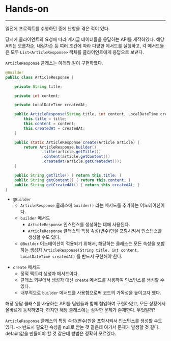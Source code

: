 # Hands-on

---

일전에 프로젝트를 수행하던 중에 난항을 겪은 적이 있다.

당시에 클라이언트의 요청에 따라 게시글 데이터들을 응답하는 API를 제작하였다.
해당 API는 오름차순, 내림차순 등 여러 조건에 따라 다양한 메서드를 실행하고, 각 메서드들은 모두 `List<ArticleResponse>` 객체를 클라이언트에게 응답으로 보낸다.

`ArticleResponse` 클래스는 아래와 같이 구현하였다.

```java
@Builder
public class ArticleResponse {

	private String title;

	private int content;

	private LocalDateTime createdAt;

	public ArticleResponse(String title, int content, LocalDateTime createdAt) {
		this.title = title;
		this.content = content;
		this.createdAt = createdAt;
	}

	public static ArticleResponse create(Article article) {
		return ArticleResponse.builder()
				.title(article.getTitle())
				.content(article.getContent())
				.createdAt(article.getCreatedAt());
	}

	public String getTitle() { return this.title; }
	public String getContent() { return this.content; }
	public String getCreatedAt() { return this.createdAt; }
}
```

- `@Builder`
	- `ArticleResponse` 클래스에 `builder()` 라는 메서드를 추가하는 어노테이션이다.
	- `builder` 메서드
		- `ArticleResponse` 인스턴스를 생성하는 데에 사용된다.
		- `ArticleResponse` 클래스의 특정 속성(변수)만을 포함시켜서 인스턴스를 생성할 수도 있다.
	- `@Builder` 어노테이션이 적용되기 위해서, 해당하는 클래스는 모든 속성을 포함하는 생성자 `ArticleResponse(String title, int content, LocalDateTime createdAt)` 를 반드시 구현해야 한다.
+ `create` 메서드
	+ 정적 팩토리 생성자 메서드이다.
	+ 클래스 외부에서 생성자 대신 `create` 메서드를 사용하여 인스턴스를 생성할 수 있다.
	+ 내부적으로 `builder` 메서드를 사용함으로써 코드의 가독성을 높이고자 했다.

해당 응답 클래스를 사용하는 API를 팀원들과 함께 협업하여 구현하였고, 모든 상황에서 올바르게 동작하였다.
하지만 해당 클래스에는 심각한 문제가 존재한다. 무엇일까?


`ArticleResponse` 클래스의 특정 속성(변수)만을 포함시켜서 인스턴스를 생성할 수도 있다.
-> 반드시 필요한 속성을 null로 받는 것 같은데 여기서 문제가 발생할 것 같다.
default값을 만들어야 할 것 같은데 방법은 정확히 모르겠다.
